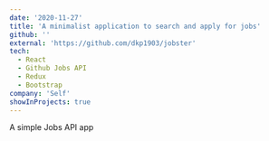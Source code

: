 ```yaml
---
date: '2020-11-27'
title: 'A minimalist application to search and apply for jobs'
github: ''
external: 'https://github.com/dkp1903/jobster'
tech:
  - React
  - Github Jobs API
  - Redux
  - Bootstrap
company: 'Self'
showInProjects: true
---
```


A simple Jobs API app
